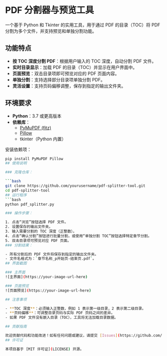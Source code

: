 # PDF 分割器与预览工具

一个基于 Python 和 Tkinter 的实用工具，用于通过 PDF 的目录（TOC）将 PDF 分割为多个文件，并支持预览和单独分割功能。

## 功能特点

- **按 TOC 深度分割 PDF**：根据用户输入的 TOC 深度，自动分割 PDF 文件。
- **实时目录显示**：加载 PDF 的目录（TOC）并显示在用户界面中。
- **页面预览**：双击目录项即可预览对应的 PDF 页面内容。
- **单独分割**：支持选择部分目录项单独分割 PDF。
- **灵活设置**：支持页码偏移调整，保存到指定的输出文件夹。

## 环境要求

- **Python**：3.7 或更高版本
- **依赖库**：
  - [PyMuPDF (fitz)](https://pymupdf.readthedocs.io/en/latest/)
  - [Pillow](https://pillow.readthedocs.io/en/stable/)
  - tkinter（Python 内置）

安装依赖项：
```bash
pip install PyMuPDF Pillow
## 使用说明

### 克隆仓库：

```bash
git clone https://github.com/yourusername/pdf-splitter-tool.git
cd pdf-splitter-tool
## 运行程序
```bash
python pdf_splitter.py

### 操作步骤：

1. 点击“浏览”按钮选择 PDF 文件。
2. 设置保存的输出文件夹。
3. 输入需要分割的 TOC 深度（正整数）。
4. 点击“确认分割”按钮进行批量分割，或使用“单独分割 TOC”按钮选择特定章节分割。
5. 双击目录项可预览对应 PDF 页面。
### 分割结果：

- 所有分割后的 PDF 文件将保存到指定的输出文件夹。
- 文件名格式为：`章节名称_p开始页-结束页.pdf`。
## 界面截图

### 主界面
![主界面](https://your-image-url-here)

### 页面预览
![页面预览](https://your-image-url-here)

## 注意事项

- **TOC 深度**：必须输入正整数，例如 1 表示第一级目录，2 表示第二级目录。
- **页码偏移**：可调整目录页码与实际 PDF 页码之间的差异。
- 如果 PDF 文件没有嵌入目录（TOC），工具将无法加载目录数据。

## 贡献指南

欢迎贡献代码和功能改进！如有任何问题或建议，请提交 [Issues](https://github.com/yourusername/pdf-splitter-tool/issues) 或发送 Pull Request。
## 许可证

本项目基于 [MIT 许可证](LICENSE) 开源。
